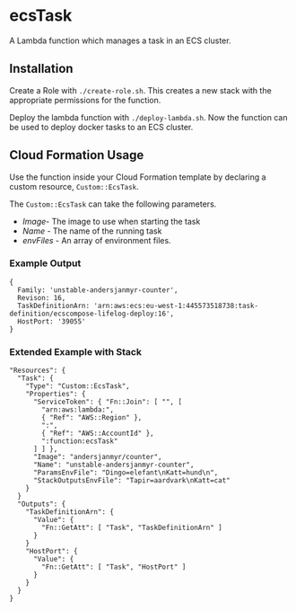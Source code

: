 # ecsTask

A Lambda function which manages a task in an ECS cluster.

## Installation

Create a Role with `./create-role.sh`. This creates a new stack with the
appropriate permissions for the function.

Deploy the lambda function with `./deploy-lambda.sh`. Now the function can be
used to deploy docker tasks to an ECS cluster.

## Cloud Formation Usage

Use the function inside your Cloud Formation template by declaring a custom
resource, `Custom::EcsTask`.

The `Custom::EcsTask` can take the following parameters.

* *Image*- The image to use when starting the task
* *Name* - The name of the running task
* *envFiles* - An array of environment files.

### Example Output

```
{
  Family: 'unstable-andersjanmyr-counter',
  Revison: 16,
  TaskDefinitionArn: 'arn:aws:ecs:eu-west-1:445573518738:task-definition/ecscompose-lifelog-deploy:16',
  HostPort: '39055'
}
```


### Extended Example with Stack

```
"Resources": {
  "Task": {
    "Type": "Custom::EcsTask",
    "Properties": {
      "ServiceToken": { "Fn::Join": [ "", [
        "arn:aws:lambda:",
        { "Ref": "AWS::Region" },
        ":",
        { "Ref": "AWS::AccountId" },
        ":function:ecsTask"
      ] ] },
      "Image": "andersjanmyr/counter",
      "Name": "unstable-andersjanmyr-counter",
      "ParamsEnvFile": "Dingo=elefant\nKatt=hund\n",
      "StackOutputsEnvFile": "Tapir=aardvark\nKatt=cat"
    }
  }
  "Outputs": {
    "TaskDefinitionArn": {
      "Value": {
        "Fn::GetAtt": [ "Task", "TaskDefinitionArn" ]
      }
    }
    "HostPort": {
      "Value": {
        "Fn::GetAtt": [ "Task", "HostPort" ]
      }
    }
  }
}
```


